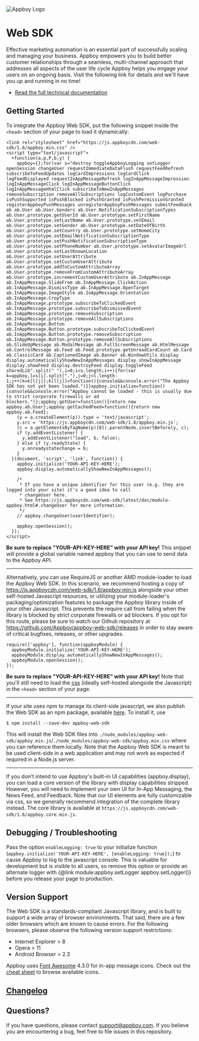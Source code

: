 ![Appboy Logo](https://github.com/Appboy/appboy-web-sdk/blob/master/Appboy_Logo_400x100.png)

# Web SDK

Effective marketing automation is an essential part of successfully scaling and managing your business. Appboy empowers you to build better customer relationships through a seamless, multi-channel approach that addresses all aspects of the user life cycle Appboy helps you engage your users on an ongoing basis. Visit the following link for details and we'll have you up and running in no time!

- [Read the full technical documentation](https://js.appboycdn.com/web-sdk/1.6/doc/module-appboy.html)

## Getting Started

To integrate the Appboy Web SDK, put the following snippet inside the `<head>` section of your page to load it dynamically:

<!--- UPDATE THESE LOADING SNIPPETS IN THE SAMPLE BUILD APP'S INDEX.HTML WHEN YOU CHANGE THEM!!
  For context, these are largely standard "load js from js" snippets - the basic approach is to create a script
  element, place it in the DOM, and the browser will do the remote fetch from the CDN. They're a little weird to
  read because they're semi-minimized to help reduce the amount of space we take up in peoples' applications.
  specifically, all the arguments to the snippet other than the onload callback (y) are only even params to reduce
  repetition and minimize snippet size. The cheekiness in the parameter naming was straight-up stolen from
  Localytics' version of this snippet: http://docs.localytics.com/#Dev/Integrate/web-integration.html

  Note that

  if (y.addEventListener) {
    y.addEventListener("load", b, false);
  }
  else if (y.readyState) {
    y.onreadystatechange = b;
  }

  is IE8 support: https://msdn.microsoft.com/en-us/library/hh180173(v=vs.85).aspx - when we drop IE8 we can strip this
  conditional out and just use the load listener.

  The INTERFACE_STUBBING_SNIPPET block is programmatically generated and templated by the grunt build from interface.json,
  using generate-interface-stub.js - to see the fully templated version, `grunt`, `grunt prepare-deployment`, and look
  inside build/public-docs/README.md
--->

```
<link rel="stylesheet" href="https://js.appboycdn.com/web-sdk/1.6/appboy.min.css" />
<script type="text/javascript">
  +function(a,p,P,b,y) {
    appboy={};for(var s="destroy toggleAppboyLogging setLogger openSession changeUser requestImmediateDataFlush requestFeedRefresh subscribeToFeedUpdates logCardImpressions logCardClick logFeedDisplayed requestInAppMessageRefresh logInAppMessageImpression logInAppMessageClick logInAppMessageButtonClick logInAppMessageHtmlClick subscribeToNewInAppMessages removeSubscription removeAllSubscriptions logCustomEvent logPurchase isPushSupported isPushBlocked isPushGranted isPushPermissionGranted registerAppboyPushMessages unregisterAppboyPushMessages submitFeedback ab ab.User ab.User.Genders ab.User.NotificationSubscriptionTypes ab.User.prototype.getUserId ab.User.prototype.setFirstName ab.User.prototype.setLastName ab.User.prototype.setEmail ab.User.prototype.setGender ab.User.prototype.setDateOfBirth ab.User.prototype.setCountry ab.User.prototype.setHomeCity ab.User.prototype.setEmailNotificationSubscriptionType ab.User.prototype.setPushNotificationSubscriptionType ab.User.prototype.setPhoneNumber ab.User.prototype.setAvatarImageUrl ab.User.prototype.setLastKnownLocation ab.User.prototype.setUserAttribute ab.User.prototype.setCustomUserAttribute ab.User.prototype.addToCustomAttributeArray ab.User.prototype.removeFromCustomAttributeArray ab.User.prototype.incrementCustomUserAttribute ab.InAppMessage ab.InAppMessage.SlideFrom ab.InAppMessage.ClickAction ab.InAppMessage.DismissType ab.InAppMessage.OpenTarget ab.InAppMessage.ImageStyle ab.InAppMessage.Orientation ab.InAppMessage.CropType ab.InAppMessage.prototype.subscribeToClickedEvent ab.InAppMessage.prototype.subscribeToDismissedEvent ab.InAppMessage.prototype.removeSubscription ab.InAppMessage.prototype.removeAllSubscriptions ab.InAppMessage.Button ab.InAppMessage.Button.prototype.subscribeToClickedEvent ab.InAppMessage.Button.prototype.removeSubscription ab.InAppMessage.Button.prototype.removeAllSubscriptions ab.SlideUpMessage ab.ModalMessage ab.FullScreenMessage ab.HtmlMessage ab.ControlMessage ab.Feed ab.Feed.prototype.getUnreadCardCount ab.Card ab.ClassicCard ab.CaptionedImage ab.Banner ab.WindowUtils display display.automaticallyShowNewInAppMessages display.showInAppMessage display.showFeed display.destroyFeed display.toggleFeed sharedLib".split(" "),i=0;i<s.length;i++){for(var k=appboy,l=s[i].split("."),j=0;j<l.length-1;j++)k=k[l[j]];k[l[j]]=function(){console&&console.error("The Appboy SDK has not yet been loaded.")}}appboy.initialize=function(){console&&console.error("Appboy cannot be loaded - this is usually due to strict corporate firewalls or ad blockers.")};appboy.getUser=function(){return new appboy.ab.User};appboy.getCachedFeed=function(){return new appboy.ab.Feed};
    (y = a.createElement(p)).type = 'text/javascript';
    y.src = 'https://js.appboycdn.com/web-sdk/1.6/appboy.min.js';
    (c = a.getElementsByTagName(p)[0]).parentNode.insertBefore(y, c);
    if (y.addEventListener) {
      y.addEventListener("load", b, false);
    } else if (y.readyState) {
      y.onreadystatechange = b;
    }
  }(document, 'script', 'link', function() {
    appboy.initialize('YOUR-API-KEY-HERE');
    appboy.display.automaticallyShowNewInAppMessages();

    /*
     * If you have a unique identifier for this user (e.g. they are logged into your site) it's a good idea to call
     * changeUser here.
     * See https://js.appboycdn.com/web-sdk/latest/doc/module-appboy.html#.changeUser for more information.
     */
    // appboy.changeUser(userIdentifier);

    appboy.openSession();
  });
</script>
```

**Be sure to replace "YOUR-API-KEY-HERE" with your API key!** This snippet will provide a global variable named appboy that you can use to send data to the Appboy API.

----------------------------------------

Alternatively, you can use RequireJS or another AMD module-loader to load the Appboy Web SDK. In this scenario, we recommend hosting a copy of https://js.appboycdn.com/web-sdk/1.6/appboy.min.js alongside your other self-hosted Javascript resources, or utilizing your module-loader's packaging/optimization features to package the Appboy library inside of your other Javascript. This prevents the require call from failing when the library is blocked by strict corporate firewalls or ad blockers. If you opt for this route, please be sure to watch our Github repository at https://github.com/Appboy/appboy-web-sdk/releases in order to stay aware of critical bugfixes, releases, or other upgrades.

```
require(['appboy'], function(appboyModule) {
  appboyModule.initialize('YOUR-API-KEY-HERE');
  appboyModule.display.automaticallyShowNewInAppMessages();
  appboyModule.openSession();
});
```

**Be sure to replace "YOUR-API-KEY-HERE" with your API key!** Note that you'll still need to load the [css](https://js.appboycdn.com/web-sdk/1.6/appboy.min.css) (ideally self-hosted alongside the Javascript) in the `<head>` section of your page.

----------------------------------------

If your site uses npm to manage its client-side javascript, we also publish the Web SDK as an npm package, available [here](https://www.npmjs.com/package/appboy-web-sdk). To install it, use

```
$ npm install --save-dev appboy-web-sdk
```

This will install the Web SDK files into `./node_modules/appboy-web-sdk/appboy.min.js`/`./node_modules/appboy-web-sdk/appboy.min.css` where you can reference them locally. Note that the Appboy Web SDK is meant to be used client-side in a web application and may not work as expected if required in a Node.js server.

----------------------------------------

If you don't intend to use Appboy's built-in UI capabilities (appboy.display), you can load a core version of the
library with display capabilities stripped. However, you will need to implement your own UI for In-App Messaging, the
News Feed, and Feedback. Note that our UI elements are fully customizable via css, so we generally recommend integration
of the complete library instead. The core library is available at `https://js.appboycdn.com/web-sdk/1.6/appboy.core.min.js`.

## Debugging / Troubleshooting

Pass the option `enableLogging: true` to your initialize function (`appboy.initialize('YOUR-API-KEY-HERE', {enableLogging: true});`) to cause Appboy to log to the javascript console. This is valuable for development but is visible to all users,
so remove this option or provide an alternate logger with {@link module:appboy.setLogger appboy.setLogger()} before you
release your page to production.

## Version Support

The Web SDK is a standards-compliant Javascript library, and is built to support a wide array of browser environments. That said, there are a few older browsers which are known to cause errors. For the following browsers, please observe the following version support restrictions:

- Internet Explorer > 8
- Opera > 11
- Android Browser > 2.3

Appboy uses [Font Awesome](http://fortawesome.github.io/Font-Awesome/) 4.3.0 for in-app message icons. Check out the [cheat sheet](http://fortawesome.github.io/Font-Awesome/cheatsheet/) to browse available icons.

## [Changelog](https://github.com/Appboy/appboy-web-sdk/blob/master/CHANGELOG.md)

## Questions?

If you have questions, please contact [support@appboy.com](mailto:support@appboy.com). If you believe you are encountering a bug, feel free to file issues in this repository.
